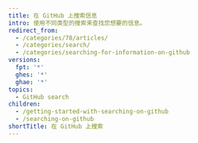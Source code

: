 ```yaml
---
title: 在 GitHub 上搜索信息
intro: 使用不同类型的搜索来查找您想要的信息。
redirect_from:
  - /categories/78/articles/
  - /categories/search/
  - /categories/searching-for-information-on-github
versions:
  fpt: '*'
  ghes: '*'
  ghae: '*'
topics:
  - GitHub search
children:
  - /getting-started-with-searching-on-github
  - /searching-on-github
shortTitle: 在 GitHub 上搜索
---
```


